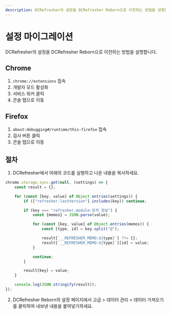 ```yaml
---
description: DCRefresher의 설정을 DCRefresher Reborn으로 이전하는 방법을 설명합니다.
---
```


# 설정 마이그레이션

DCRefresher의 설정을 DCRefresher Reborn으로 이전하는 방법을 설명합니다.

## Chrome

1. ```chrome://extensions``` 접속
2. 개발자 모드 활성화
3. 서비스 워커 클릭
4. 콘솔 탭으로 이동

## Firefox

1. ```about:debugging#/runtime/this-firefox``` 접속
2. 검사 버튼 클릭
3. 콘솔 탭으로 이동

## 절차

1. DCRefresher에서 아래의 코드를 실행하고 나온 내용을 복사하세요.

```javascript
chrome.storage.sync.get(null, (settings) => {
    const result = {};

    for (const [key, value] of Object.entries(settings)) {
        if (["refresher.lastVersion"].includes(key)) continue;

        if (key === "refresher.module:유저 정보") {
            const {memos} = JSON.parse(value);

            for (const [key, value] of Object.entries(memos)) {
                const [type, id] = key.split("@");

                result[`__REFRESHER_MEMO:${type}`] ??= {};
                result[`__REFRESHER_MEMO:${type}`][id] = value;
            }

            continue;
        }

        result[key] = value;
    }

    console.log(JSON.stringify(result));
});
````

2. DCRefresher Reborn의 설정 페이지에서 고급 > 데이터 관리 > 데이터 가져오기를 클릭하여 내보낸 내용을 붙여넣기하세요.